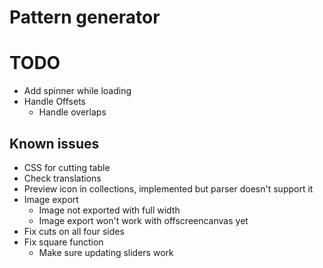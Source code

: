 # Pattern generator

# TODO

- Add spinner while loading
- Handle Offsets
  - Handle overlaps

## Known issues

- CSS for cutting table
- Check translations
- Preview icon in collections, implemented but parser doesn't support it
- Image export
  - Image not exported with full width
  - Image export won't work with offscreencanvas yet
- Fix cuts on all four sides
- Fix square function
  - Make sure updating sliders work
